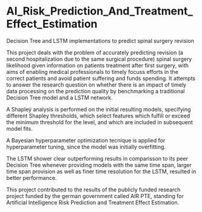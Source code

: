 # AI_Risk_Prediction_And_Treatment_Effect_Estimation
 Decision Tree and LSTM implementations to predict spinal surgery revision

 This project deals with the problem of accurately predicting revision (a second hospitalization due to the same surgical procedure) spinal surgery likelihood given information on patients treatment after first surgery, with aims of enabling medical professionals to timely focuss efforts in the correct patients and avoid patient suffering and funds spending. It attempts to answer the research question on whether there is an impact of timely data processing on the prediction quality by benchmarking a traditional Decision Tree model and a LSTM network.  

 A Shapleý analysis is performed on the initial resulting models, specifying different Shapley thresholds, which select features which fulfill or exceed the minimum threshold for the level, and which are included in subsequent model fits. 

 A Bayesian hyperparameter optimization tecnique is applied for hyperparameter tuning, since the model was initially overfitting. 

 The LSTM shower clear outperforming results in comparisson to its peer Decision Tree whenever providing models with the same time span, larger time span provision as well as finer time resolution for the LSTM, resulted in better performance. 

 This project contributed to the results of the publicly funded research project funded by the german government called AIR PTE, standing for Artificial Intelligence Risk Prediction and Treatment Effect Estimation. 
